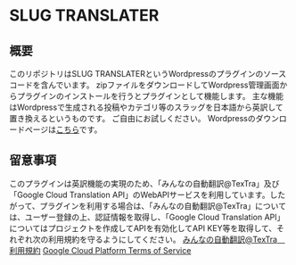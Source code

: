 # SLUG TRANSLATER

## 概要
このリポジトリはSLUG TRANSLATERというWordpressのプラグインのソースコードを含んでいます。
zipファイルをダウンロードしてWordpress管理画面からプラグインのインストールを行うとプラグインとして機能します。
主な機能はWordpressで生成される投稿やカテゴリ等のスラッグを日本語から英訳して置き換えるというものです。
ご自由にお試しください。
Wordpressのダウンロードページは[こちら](https://wordpress.org/plugins/slug-translater)です。

## 留意事項
このプラグインは英訳機能の実現のため、「みんなの自動翻訳@TexTra」及び「Google Cloud Translation API」のWebAPIサービスを利用しています。したがって、プラグインを利用する場合は、「みんなの自動翻訳@TexTra」については、ユーザー登録の上、認証情報を取得し、「Google Cloud Translation API」についてはプロジェクトを作成してAPIを有効化してAPI KEY等を取得して、それぞれ次の利用規約を守るようにしてください。
	[みんなの自動翻訳@TexTra　利用規約](https://mt-auto-minhon-mlt.ucri.jgn-x.jp/content/policy/)
	[Google Cloud Platform Terms of Service](https://cloud.google.com/terms)

